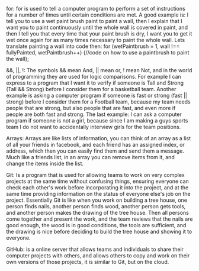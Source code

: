for: for is used to tell a computer program to perform a set of instructions for a number of times until certain conditions are met. A good example is: I tell you to use a wet paint brush paint to paint a wall, then I explain that I want you to paint continuously until the whole wall is covered in paint, and then I tell you that every time that your paint brush is dry, I want you to get it wet once again for as many times necessary to paint the whole wall. Lets translate painting a wall into code then: for (wetPaintbrush = 1, wall !== fullyPainted, wetPaintbrush++) {//code on how to use a paintbrush to paint the wall};

&&, ||, !: The symbols && mean And, || mean or, ! mean Not, and in the world of programming they are used for logic comparisons. For example I can express to a program that I want it to verify if someone is Tall and Strong (Tall && Strong) before I consider them for a basketball team. Another example is asking a computer program if someone is fast or strong (fast || strong) before I consider them for a Football team, because my team needs people that are strong, but also people that are fast, and even more if people are both fast and strong. The last example: I can ask a computer program if someone is not a girl, because since I am making a guys sports team I do not want to accidentally interview girls for the team positions.

Arrays: Arrays are like lists of information, you can think of an array as a list of all your friends in facebook, and each friend has an assigned index, or address, which then you can easily find them and send them a message. Much like a friends list, in an array you can remove items from it, and change the items inside the list.

Git: Is a program that is used for allowing teams to work on very complex projects at the same time without confusing things, ensuring everyone can check each other's work before incorporating it into the project, and at the same time providing information on the status of everyone else's job on the project. Essentially Git is like when you work on building a tree house, one person finds nails, another person finds wood, another person gets tools, and another person makes the drawing of the tree house. Then all persons come together and present the work, and the team reviews that the nails are good enough, the wood is in good conditions, the tools are sufficient, and the drawing is nice before deciding to build the tree house and showing it to everyone.

GitHub: is a online server that allows teams and individuals to share their computer projects with others, and allows others to copy and work on their own versions of those projects, it is similar to Git, but on the cloud.
